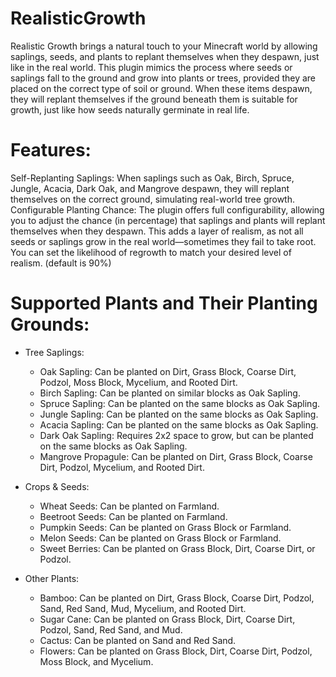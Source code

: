 # RealisticGrowth
Realistic Growth brings a natural touch to your Minecraft world by allowing saplings, seeds, and plants to replant themselves when they despawn, just like in the real world. This plugin mimics the process where seeds or saplings fall to the ground and grow into plants or trees, provided they are placed on the correct type of soil or ground. When these items despawn, they will replant themselves if the ground beneath them is suitable for growth, just like how seeds naturally germinate in real life.

# Features:
Self-Replanting Saplings: When saplings such as Oak, Birch, Spruce, Jungle, Acacia, Dark Oak, and Mangrove despawn, they will replant themselves on the correct ground, simulating real-world tree growth.
Configurable Planting Chance: The plugin offers full configurability, allowing you to adjust the chance (in percentage) that saplings and plants will replant themselves when they despawn. This adds a layer of realism, as not all seeds or saplings grow in the real world—sometimes they fail to take root. You can set the likelihood of regrowth to match your desired level of realism.
(default is 90%)


# Supported Plants and Their Planting Grounds:
- Tree Saplings:

  -  Oak Sapling: Can be planted on Dirt, Grass Block, Coarse Dirt, Podzol, Moss Block, Mycelium, and Rooted Dirt.
  -  Birch Sapling: Can be planted on similar blocks as Oak Sapling.
  -  Spruce Sapling: Can be planted on the same blocks as Oak Sapling.
  -  Jungle Sapling: Can be planted on the same blocks as Oak Sapling.
  -  Acacia Sapling: Can be planted on the same blocks as Oak Sapling.
  -  Dark Oak Sapling: Requires 2x2 space to grow, but can be planted on the same blocks as Oak Sapling.
  -  Mangrove Propagule: Can be planted on Dirt, Grass Block, Coarse Dirt, Podzol, Mycelium, and Rooted Dirt.


- Crops & Seeds:

  -  Wheat Seeds: Can be planted on Farmland.
  -  Beetroot Seeds: Can be planted on Farmland.
  -  Pumpkin Seeds: Can be planted on Grass Block or Farmland.
  -  Melon Seeds: Can be planted on Grass Block or Farmland.
  -  Sweet Berries: Can be planted on Grass Block, Dirt, Coarse Dirt, or Podzol.

- Other Plants:

  -  Bamboo: Can be planted on Dirt, Grass Block, Coarse Dirt, Podzol, Sand, Red Sand, Mud, Mycelium, and Rooted Dirt.
  -  Sugar Cane: Can be planted on Grass Block, Dirt, Coarse Dirt, Podzol, Sand, Red Sand, and Mud.
  -  Cactus: Can be planted on Sand and Red Sand.
  -  Flowers: Can be planted on Grass Block, Dirt, Coarse Dirt, Podzol, Moss Block, and Mycelium.
